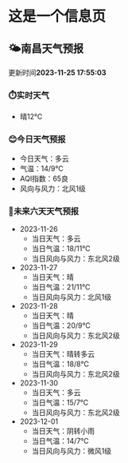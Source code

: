 # 这是一个信息页 
## 🌤️**南昌**天气预报
更新时间**2023-11-25 17:55:03**
### ⏱️实时天气
- 晴12℃
### 😊今日天气预报
- 今日天气：多云
- 气温：14/9℃
- AQI指数：65良
- 风向与风力：北风1级
### 🤩未来六天天气预报
- 2023-11-26
  - 当日天气：多云
  - 当日气温：18/11℃
  - 当日风向与风力：东北风2级
- 2023-11-27
  - 当日天气：晴
  - 当日气温：21/11℃
  - 当日风向与风力：北风1级
- 2023-11-28
  - 当日天气：晴
  - 当日气温：20/9℃
  - 当日风向与风力：东北风2级
- 2023-11-29
  - 当日天气：晴转多云
  - 当日气温：18/8℃
  - 当日风向与风力：东北风2级
- 2023-11-30
  - 当日天气：多云
  - 当日气温：15/7℃
  - 当日风向与风力：东北风2级
- 2023-12-01
  - 当日天气：阴转小雨
  - 当日气温：14/7℃
  - 当日风向与风力：微风1级


